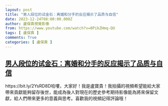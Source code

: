 ```yaml
---
layout: post
title: "男人段位的试金石：离婚和分手的反应揭示了品质与自信"
date: 2023-12-24T08:00:00.000Z
author: 盧保貴視覺影像
from: https://www.youtube.com/watch?v=0PikZHmq-QU
tags: [ 盧保貴 ]
comments: True
categories: [ 盧保貴 ]
---
```

<!--1703404800000-->
[男人段位的试金石：离婚和分手的反应揭示了品质与自信](https://www.youtube.com/watch?v=0PikZHmq-QU)
------

<div>
https://bit.ly/2YsRD8D哈嘍，大家好！我是盧寶貴！我拍攝的視頻希望能給大家帶來貢獻能夠留存後世，能成為後人對現在的歷史參考期待影像能為將來保留文獻，給人們帶來更多的意義與思考。喜歡我的視頻記得評論哦！
</div>
